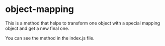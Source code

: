 # object-mapping

This is a method that helps to transform one object with a special mapping object and get a new final one.

You can see the method in the index.js file.
